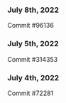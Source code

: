 ### July 8th, 2022

Commit #96136

### July 5th, 2022

Commit #314353


### July 4th, 2022

Commit #72281
